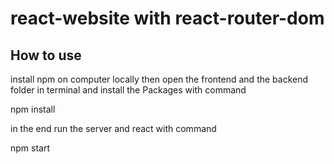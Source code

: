 # react-website with react-router-dom

## How to use

install npm on computer locally then open the frontend and the backend folder in terminal and install the Packages with command

npm install

in the end run the server and react with command

npm start
